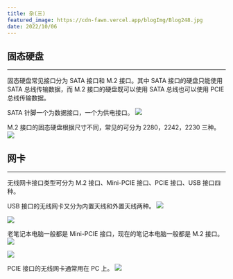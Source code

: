 ```yaml
---
title: 杂(三)
featured_image: https://cdn-fawn.vercel.app/blogImg/Blog248.jpg
date: 2022/10/06
---
```


## 固态硬盘
***  
固态硬盘常见接口分为 SATA 接口和 M.2 接口。其中 SATA 接口的硬盘只能使用 SATA 总线传输数据，而 M.2 接口的硬盘既可以使用 SATA 总线也可以使用 PCIE 总线传输数据。

SATA 针脚一个为数据接口，一个为供电接口。
![](https://cdn-fawn.vercel.app/contentImg/ssd/satassd.jpg)

M.2 接口的固态硬盘根据尺寸不同，常见的可分为 2280，2242，2230 三种。
![](https://cdn-fawn.vercel.app/contentImg/ssd/m2ssd.jpg)

## 网卡
***  
无线网卡接口类型可分为 M.2 接口、Mini-PCIE 接口、PCIE 接口、USB 接口四种。

USB 接口的无线网卡又分为内置天线和外置天线两种。
![](https://cdn-fawn.vercel.app/contentImg/wifi-adapter/usb1.jpg)

![](https://cdn-fawn.vercel.app/contentImg/wifi-adapter/usb2.jpg)

老笔记本电脑一般都是 Mini-PCIE 接口，现在的笔记本电脑一般都是 M.2 接口。
![](https://cdn-fawn.vercel.app/contentImg/wifi-adapter/minipcie.jpg)

![](https://cdn-fawn.vercel.app/contentImg/wifi-adapter/m2.jpg)

PCIE 接口的无线网卡通常用在 PC 上。
![](https://cdn-fawn.vercel.app/contentImg/wifi-adapter/pcie.jpg)


